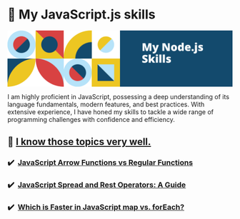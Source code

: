 # 📝 My JavaScript.js skills

<p align="center">
  <img align="center" alt="Skills" src="https://raw.githubusercontent.com/aungthuoo/aungthuoo/main/img/banners/my-node-js-skills.png" />
</p>
<p>
I am highly proficient in JavaScript, possessing a deep understanding of its language fundamentals, modern features, and best practices. With extensive experience, I have honed my skills to tackle a wide range of programming challenges with confidence and efficiency.
  
</p>

## 📝 <ins>I know those topics very well.</ins> 

### :heavy_check_mark: &nbsp;[JavaScript Arrow Functions vs Regular Functions](https://gist.github.com/aungthuoo/4258fefc276d137497cc44f82ea299bc) 
### :heavy_check_mark: &nbsp;[JavaScript Spread and Rest Operators: A Guide](https://gist.github.com/aungthuoo/8031a2ed79c2e48823c56586776b2a9b)
### :heavy_check_mark: &nbsp;[Which is Faster in JavaScript map vs. forEach?](https://gist.github.com/aungthuoo/9a6c87f401ca702e9b3aaf0a35f840a8)
